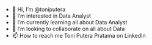 - 👋 Hi, I’m @toniputera
- 👀 I’m interested in Data Analyst
- 🌱 I’m currently learning all about Data Analyst
- 💞️ I’m looking to collaborate on all about Data
- 📫 How to reach me Toni Putera Pratama on LinkedIn

<!---
toniputera/toniputera is a ✨ special ✨ repository because its `README.md` (this file) appears on your GitHub profile.
You can click the Preview link to take a look at your changes.
--->
